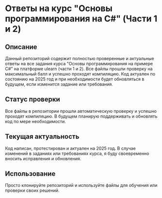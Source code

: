 #  Ответы на курс "Основы программирования на C#" (Части 1 и 2)

##  Описание
Данный репозиторий содержит полностью проверенные и актуальные ответы на все задания курса "Основы программирования на примере C#" на платформе ulearn (части 1 и 2). Все файлы прошли проверку на максимальный балл и успешно проходят компиляцию. Код актуален по состоянию на 2025 год и при необходимости будет обновляться в будущем, если изменится задание или требования.

##  Статус проверки
Все файлы в репозитории прошли автоматическую проверку и успешно проходят компиляцию. В будущем планирую поддерживать и обновлять код по мере необходимости.

##  Текущая актуальность
Код написан, протестирован и актуален на 2025 год. В случае изменений в заданиях или требованиях курса, я буду своевременно вносить исправления и обновления.

## Использование
Просто клонируйте репозиторий и используйте файлы для обучения или проверки своих решений.
